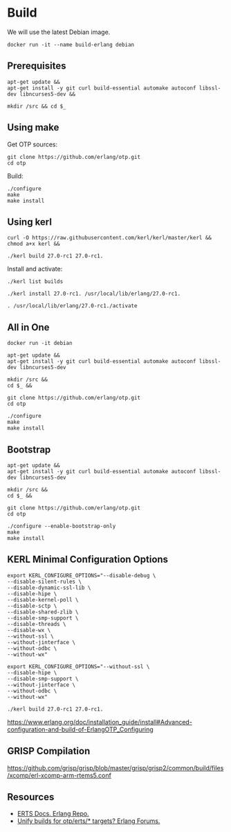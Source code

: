 # Build

We will use the latest Debian image.

```shell
docker run -it --name build-erlang debian
```

## Prerequisites

```shell
apt-get update &&
apt-get install -y git curl build-essential automake autoconf libssl-dev libncurses5-dev &&

mkdir /src && cd $_
```

## Using make

Get OTP sources:

```shell
git clone https://github.com/erlang/otp.git
cd otp
```

Build:

```shell
./configure
make
make install
```

## Using kerl

```shell
curl -O https://raw.githubusercontent.com/kerl/kerl/master/kerl &&
chmod a+x kerl &&

./kerl build 27.0-rc1 27.0-rc1.
```


Install and activate:

```shell
./kerl list builds
```

```shell
./kerl install 27.0-rc1. /usr/local/lib/erlang/27.0-rc1.
```

```shell
. /usr/local/lib/erlang/27.0-rc1./activate
```

## All in One

```shell
docker run -it debian
```

```shell
apt-get update &&
apt-get install -y git curl build-essential automake autoconf libssl-dev libncurses5-dev

mkdir /src &&
cd $_ &&

git clone https://github.com/erlang/otp.git
cd otp

./configure
make
make install
```

## Bootstrap

```shell
apt-get update &&
apt-get install -y git curl build-essential automake autoconf libssl-dev libncurses5-dev

mkdir /src &&
cd $_ &&

git clone https://github.com/erlang/otp.git
cd otp

./configure --enable-bootstrap-only
make
make install
```

## KERL Minimal Configuration Options

```shell
export KERL_CONFIGURE_OPTIONS="--disable-debug \
--disable-silent-rules \
--disable-dynamic-ssl-lib \
--disable-hipe \
--disable-kernel-poll \
--disable-sctp \
--disable-shared-zlib \
--disable-smp-support \
--disable-threads \
--disable-wx \
--without-ssl \
--without-jinterface \
--without-odbc \
--without-wx"
```

```shell
export KERL_CONFIGURE_OPTIONS="--without-ssl \
--disable-hipe \
--disable-smp-support \
--without-jinterface \
--without-odbc \
--without-wx"
```

```shell
./kerl build 27.0-rc1 27.0-rc1.
```

https://www.erlang.org/doc/installation_guide/install#Advanced-configuration-and-build-of-ErlangOTP_Configuring

## GRISP Compilation

https://github.com/grisp/grisp/blob/master/grisp/grisp2/common/build/files/xcomp/erl-xcomp-arm-rtems5.conf

## Resources

* [ERTS Docs. Erlang Repo.](https://github.com/erlang/otp/blob/master/erts/doc/references/erlc_cmd.md)
* [Unify builds for otp/erts/* targets? Erlang Forums.](https://erlangforums.com/t/unify-builds-for-otp-erts-targets/1419)
